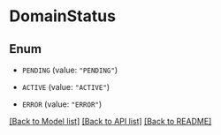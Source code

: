 # DomainStatus

## Enum


* `PENDING` (value: `"PENDING"`)

* `ACTIVE` (value: `"ACTIVE"`)

* `ERROR` (value: `"ERROR"`)


[[Back to Model list]](../README.md#documentation-for-models) [[Back to API list]](../README.md#documentation-for-api-endpoints) [[Back to README]](../README.md)


